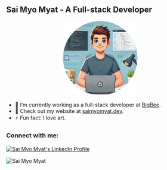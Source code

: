 

## Sai Myo Myat - A Full-stack Developer

<p align="center">
<img width="200px" height="200px" src="https://github.com/Sai-Myo-Myat/saimyomyat.dev/blob/main/public/logo-icon.jpg?raw=true" alt="Cartton-Illustration">
</p>

<!-- <p align="left"> <img src="https://komarev.com/ghpvc/?username=Sai-Myo-Myat&label=Profile%20views&color=0e75b6&style=flat-square" alt="saimyomyat" /></p>
-->

- 💼 I’m currently working as a full-stack developer at [BigBee](https://github.com/bigbee-dev).
- 🚀 Check out my website at <a href="https://saimyomyat.dev" target="_blank">saimyomyat.dev</a>. <!-- or just [Google](https://www.google.com/search?q=sat+naing) my name. -->
- ⚡ Fun fact: I love art.

<h3 align="left">Connect with me:</h3>
<p>
<a href="https://www.linkedin.com/in/saimyomyat/" target="_blank"><img align="center" src="https://img.shields.io/badge/LinkedIn-0077B5?style=for-the-badge&logo=linkedin&logoColor=white" alt="Sai Myo Myat's LinkedIn Profile" /></a>
</p>

<p><img align="center" src="https://github-readme-streak-stats.herokuapp.com/?user=Sai-Myo-Myat&theme=holi-theme" alt="Sai Myo Myat" /></p>
